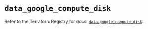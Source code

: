 # `data_google_compute_disk`

Refer to the Terraform Registry for docs: [`data_google_compute_disk`](https://registry.terraform.io/providers/hashicorp/google/5.16.0/docs/data-sources/compute_disk).
